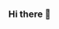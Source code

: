 ### Hi there 👋

<!--
**risherlock/risherlock** is a ✨ _special_ ✨ repository because its `README.md` (this file) appears on your GitHub profile.

Here are some ideas to get you started:

🔭 I’m currently working on ROS, Computer Vision and Satellites
🌱 I’m currently learning Mathematics
👯 I’m looking to collaborate on Inertial Navigation System 
🤔 I’m looking for help with ...
💬 Ask me about ...
📫 How to reach me: metrictensor221b@gmail.com
😄 Pronouns: Nobody
⚡ Fun fact: ...

[![Top Langs](https://github-readme-stats.vercel.app/api/top-langs/?username=anuraghazra)](https://github.com/anuraghazra/github-readme-stats)


